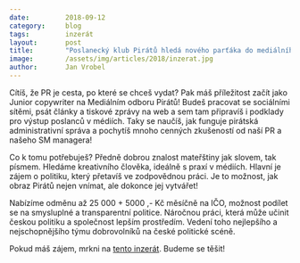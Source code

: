 ```yaml
---
date:         2018-09-12
category:     blog
tags:         inzerát
layout:       post
title:        "Poslanecký klub Pirátů hledá nového parťáka do mediálního týmu!"
image:        /assets/img/articles/2018/inzerat.jpg
author:       Jan Vrobel
---
```


Cítíš, že PR je cesta, po které se chceš vydat? Pak máš příležitost začít jako Junior copywriter na Mediálním odboru Pirátů! Budeš pracovat se sociálními sítěmi, psát články a tiskové zprávy na web a sem tam připravíš i podklady pro výstup poslanců v médiích. Taky se naučíš, jak funguje pirátská administrativní správa a pochytíš mnoho cenných zkušeností od naší PR a našeho SM managera!

Co k tomu potřebuješ? Předně dobrou znalost mateřštiny jak slovem, tak písmem. Hledáme kreativního člověka, ideálně s praxí v médiích. Hlavní je zájem o politiku, který přetavíš ve zodpovědnou práci. Je to možnost, jak obraz Pirátů nejen vnímat, ale dokonce jej vytvářet!

Nabízíme odměnu až 25 000 + 5000 ,- Kč měsíčně na IČO, možnost podílet se na smysluplné a transparentní politice. Náročnou práci, která může učinit českou politiku a společnost lepším prostředím. Vedení toho nejlepšího a nejschopnějšího týmu dobrovolníků na české politické scéně.

Pokud máš zájem, mrkni na [tento inzerát](https://forum.pirati.cz/viewtopic.php?f=572&t=43622). Budeme se těšit!
